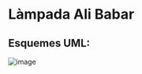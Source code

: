 # Làmpada Ali Babar

## Esquemes UML:
![image](https://github.com/ulisescastell/lampadaAliBabar/assets/149115239/f4539f40-e215-4325-9c4b-75659cab7f99)

